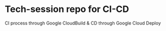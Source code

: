 # Tech-session repo for CI-CD

CI process through Google CloudBuild & CD through Google Cloud Deploy
